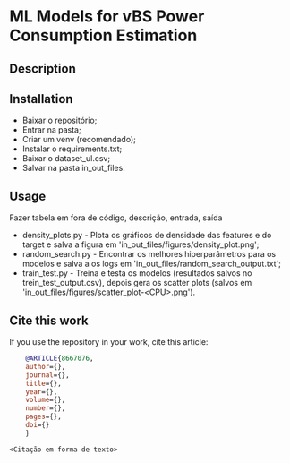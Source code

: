 # ML Models for vBS Power Consumption Estimation

## Description

## Installation

- Baixar o repositório;
- Entrar na pasta;
- Criar um venv (recomendado);
- Instalar o requirements.txt;
- Baixar o dataset_ul.csv;
- Salvar na pasta in_out_files.

## Usage

Fazer tabela em fora de código, descrição, entrada, saída

- density_plots.py - Plota os gráficos de densidade das features e do target e salva a figura em 'in_out_files/figures/density_plot.png';
- random_search.py - Encontrar os melhores hiperparâmetros para os modelos e salva a os logs em 'in_out_files/random_search_output.txt';
- train_test.py - Treina e testa os modelos (resultados salvos no trein_test_output.csv), depois gera os scatter plots (salvos em 'in_out_files/figures/scatter_plot-\<CPU\>.png').

## Cite this work

If you use the repository in your work, cite this article:
```BibTeX
    @ARTICLE{8667076,
    author={},
    journal={},
    title={},
    year={},
    volume={},
    number={},
    pages={},
    doi={}
    }
```

```txt
<Citação em forma de texto>
```